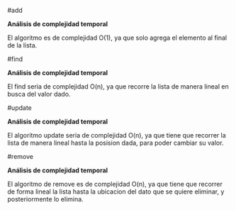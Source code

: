 #add

**Análisis de complejidad temporal**

El algoritmo es de complejidad O(1), ya que solo agrega el elemento al final de la lista.

#find

**Análisis de complejidad temporal**

El find seria de complejidad O(n), ya que recorre la lista de manera lineal en busca del valor dado.

#update

**Análisis de complejidad temporal**

El algoritmo update seria de complejidad O(n), ya que tiene que recorrer la lista de manera lineal hasta la posision dada, para poder cambiar su valor.

#remove

**Análisis de complejidad temporal**

El algoritmo de remove es de complejidad O(n), ya que tiene que recorrer de forma lineal la lista hasta la ubicacion del dato que se quiere eliminar, y posteriormente lo elimina.